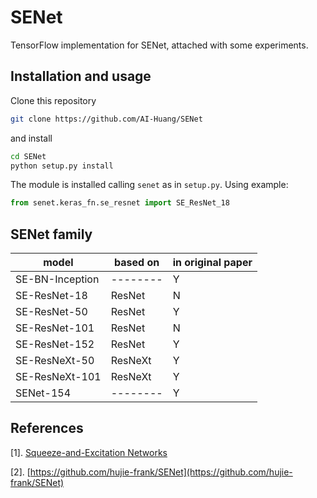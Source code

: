 # SENet

TensorFlow implementation for SENet, attached with some experiments.

## Installation and usage

Clone this repository

```bash
git clone https://github.com/AI-Huang/SENet
```

and install

```bash
cd SENet
python setup.py install
```

The module is installed calling `senet` as in `setup.py`. Using example:

```Python
from senet.keras_fn.se_resnet import SE_ResNet_18
```

## SENet family

| model           | based on | in original paper |
| --------------- | -------- | ----------------- |
| SE-BN-Inception | -------- | Y                 |
| SE-ResNet-18    | ResNet   | N                 |
| SE-ResNet-50    | ResNet   | Y                 |
| SE-ResNet-101   | ResNet   | N                 |
| SE-ResNet-152   | ResNet   | Y                 |
| SE-ResNeXt-50   | ResNeXt  | Y                 |
| SE-ResNeXt-101  | ResNeXt  | Y                 |
| SENet-154       | -------- | Y                 |

## References

[1]. [Squeeze-and-Excitation Networks](https://arxiv.org/abs/1709.01507)

[2]. [https://github.com/hujie-frank/SENet](https://github.com/hujie-frank/SENet)
